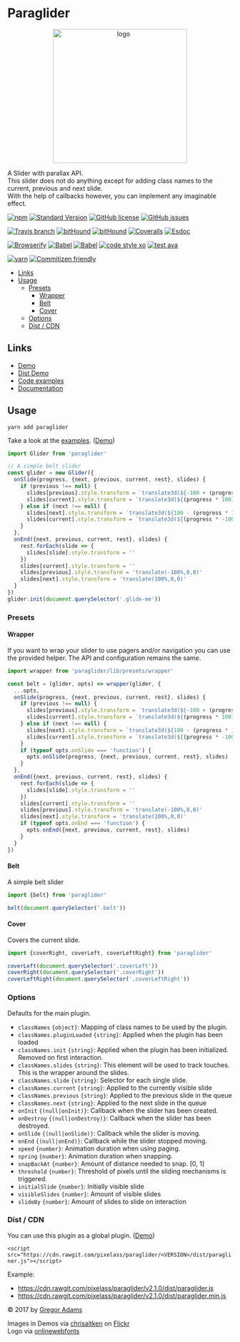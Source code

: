 # Paraglider

<p align="center"><img width="300" src="https://cdn.rawgit.com/pixelass/paraglider/master/paraglider.svg" alt="logo"/></p>

A Slider with parallax API.  
This slider does not do anything except for adding class names to the current, previous and next slide.  
With the help of callbacks however, you can implement any imaginable effect.

[![npm](https://img.shields.io/npm/v/paraglider.svg?style=flat-square)](https://www.npmjs.com/package/paraglider)
[![Standard Version](https://img.shields.io/badge/release-standard%20version-44aa44.svg?style=flat-square)](https://github.com/conventional-changelog/standard-version)
[![GitHub license](https://img.shields.io/badge/license-MIT-blue.svg?style=flat-square)](https://raw.githubusercontent.com/pixelass/paraglider/master/LICENSE)
[![GitHub issues](https://img.shields.io/github/issues/pixelass/paraglider.svg?style=flat-square)](https://github.com/pixelass/paraglider/issues)

[![Travis branch](https://img.shields.io/travis/pixelass/paraglider/master.svg?style=flat-square)](https://travis-ci.org/pixelass/paraglider)
[![bitHound](https://img.shields.io/bithound/code/github/pixelass/paraglider.svg?style=flat-square)](https://www.bithound.io/github/pixelass/paraglider)
[![bitHound](https://img.shields.io/bithound/devDependencies/github/pixelass/paraglider.svg?style=flat-square)](https://www.bithound.io/github/pixelass/paraglider)
[![Coveralls](https://img.shields.io/coveralls/pixelass/paraglider.svg?style=flat-square)](https://coveralls.io/github/pixelass/paraglider)
[![Esdoc](https://pixelass.github.io/paraglider/api/badge.svg)](https://pixelass.github.io/paraglider/api/)

[![Browserify](https://img.shields.io/badge/build-browserify-3c6991.svg?style=flat-square)](http://browserify.org/)
[![Babel](https://img.shields.io/badge/babel-stage--2-f5da55.svg?style=flat-square)](http://babeljs.io/docs/plugins/preset-stage-2/)
[![Babel](https://img.shields.io/badge/babel-transform--runtime-f5da55.svg?style=flat-square)](http://babeljs.io/docs/plugins/transform-runtime/)
[![code style xo](https://img.shields.io/badge/code_style-XO-64d8c7.svg?style=flat-square)](https://github.com/sindresorhus/xo)
[![test ava](https://img.shields.io/badge/test-🚀_AVA-0e1d5c.svg?style=flat-square)](https://github.com/avajs/ava)

[![yarn](https://img.shields.io/badge/yarn-friendly-2c8ebb.svg?style=flat-square)](https://yarnpkg.com/)
[![Commitizen friendly](https://img.shields.io/badge/commitizen-friendly-44aa44.svg?style=flat-square)](http://commitizen.github.io/cz-cli/)

<!-- toc -->

- [Links](#links)
- [Usage](#usage)
  * [Presets](#presets)
    + [Wrapper](#wrapper)
    + [Belt](#belt)
    + [Cover](#cover)
  * [Options](#options)
  * [Dist / CDN](#dist--cdn)

<!-- tocstop -->

## Links
* [Demo](https://pixelass.github.io/paraglider/)
* [Dist Demo](https://pixelass.github.io/paraglider/dist.html)
* [Code examples](https://github.com/pixelass/paraglider/blob/master/demo/index.js)
* [Documentation](https://pixelass.github.io/paraglider/api/)

## Usage

```
yarn add paraglider
```

Take a look at the [examples](https://github.com/pixelass/paraglider/blob/master/demo/index.js). ([Demo](https://pixelass.github.io/paraglider/))

```js
import Glider from 'paraglider'

// A simple belt slider
const glider = new Glider({
  onSlide(progress, {next, previous, current, rest}, slides) {
    if (previous !== null) {
      slides[previous].style.transform = `translate3d(${-100 + (progress * 100)}%,0,0)`
      slides[current].style.transform = `translate3d(${(progress * 100)}%,0,0)`
    } else if (next !== null) {
      slides[next].style.transform = `translate3d(${100 - (progress * 100)}%,0,0)`
      slides[current].style.transform = `translate3d(${(progress * -100)}%,0,0)`
    }
  },
  onEnd({next, previous, current, rest}, slides) {
    rest.forEach(slide => {
      slides[slide].style.transform = ''
    })
    slides[current].style.transform = ''
    slides[previous].style.transform = 'translate(-100%,0,0)'
    slides[next].style.transform = 'translate(100%,0,0)'
  }
})
glider.init(document.querySelector('.glide-me'))
```

### Presets

#### Wrapper

If you want to wrap your slider to use pagers and/or navigation you can use the provided helper.
The API and configuration remains the same.

```js
import wrapper from 'paraglider/lib/presets/wrapper'

const belt = (glider, opts) => wrapper(glider, {
  ...opts,
  onSlide(progress, {next, previous, current, rest}, slides) {
    if (previous !== null) {
      slides[previous].style.transform = `translate3d(${-100 + (progress * 100)}%,0,0)`
      slides[current].style.transform = `translate3d(${(progress * 100)}%,0,0)`
    } else if (next !== null) {
      slides[next].style.transform = `translate3d(${100 - (progress * 100)}%,0,0)`
      slides[current].style.transform = `translate3d(${(progress * -100)}%,0,0)`
    }
    if (typeof opts.onSlide === 'function') {
      opts.onSlide(progress, {next, previous, current, rest}, slides)
    }
  },
  onEnd({next, previous, current, rest}, slides) {
    rest.forEach(slide => {
      slides[slide].style.transform = ''
    })
    slides[current].style.transform = ''
    slides[previous].style.transform = 'translate(-100%,0,0)'
    slides[next].style.transform = 'translate(100%,0,0)'
    if (typeof opts.onEnd === 'function') {
      opts.onEnd({next, previous, current, rest}, slides)
    }
  }
})
```

#### Belt

A simple belt slider

```js
import {belt} from 'paraglider'

belt(document.querySelector('.belt'))
```

#### Cover

Covers the current slide.

```js
import {coverRight, coverLeft, coverLeftRight} from 'paraglider'

coverLeft(document.querySelector('.coverLeft'))
coverRight(document.querySelector('.coverRight'))
coverLeftRight(document.querySelector('.coverLeftRight'))
```

### Options

Defaults for the main plugin.

* `classNames` `{object}`: Mapping of class names to be used by the plugin.
* `classNames.pluginLoaded` `{string}`: Applied when the plugin has been loaded
* `classNames.init` `{string}`: Applied when the plugin has been initialized. Removed on first interaction.
* `classNames.slides` `{string}`: This element will be used to track touches. This is the wrapper around the slides.
* `classNames.slide` `{string}`: Selector for each single slide.
* `classNames.current` `{string}`: Applied to the currently visible slide
* `classNames.previous` `{string}`: Applied to the previous slide in the queue
* `classNames.next` `{string}`: Applied to the next slide in the queue
* `onInit` `{(null|onInit)}`: Callback when the slider has been created.
* `onDestroy` `{(null|onDestroy)}`: Callback when the slider has been destroyed.
* `onSlide` `{(null|onSlide)}`: Callback while the slider is moving.
* `onEnd` `{(null|onEnd)}`: Callback while the slider stopped moving.
* `speed` `{number}`: Animation duration when using paging.
* `spring` `{number}`: Animation duration when snapping.
* `snapBackAt` `{number}`: Amount of distance needed to snap. [0, 1]
* `threshold` `{number}`: Threshold of pixels until the sliding mechanisms is triggered.
* `initialSlide` `{number}`: Initially visible slide
* `visibleSlides` `{number}`: Amount of visible slides
* `slideBy` `{number}`: Amount of slides to slide on interaction

### Dist / CDN

You can use this plugin as a global plugin. ([Demo](https://pixelass.github.io/paraglider/dist.html))

`<script src="https://cdn.rawgit.com/pixelass/paraglider/<VERSION>/dist/paragliner.js"></script>`

Example:

* https://cdn.rawgit.com/pixelass/paraglider/v2.1.0/dist/paraglider.js
* https://cdn.rawgit.com/pixelass/paraglider/v2.1.0/dist/paraglider.min.js

© 2017 by [Gregor Adams](greg@pixelass.com)

Images in Demos via [chrisaitken](https://www.flickr.com/photos/chrisaitken/) on [Flickr](https://www.flickr.com)  
Logo via [onlinewebfonts](http://www.onlinewebfonts.com)
